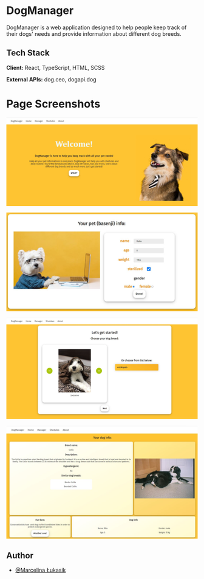 
# DogManager

DogManager is a web application designed to help people keep track of their dogs' needs and provide information about different dog breeds.

## Tech Stack

**Client:** React, TypeScript, HTML, SCSS

**External APIs:** dog.ceo, dogapi.dog

# Page Screenshots

![home](https://github.com/MarcelinaLukasik/DogManager/blob/d2b2c5be3efea7d323612ecf190a52e8e7fa3851/DogManagerProject/Preview/homePage.JPG)

![mainForm](https://github.com/MarcelinaLukasik/DogManager/blob/d2b2c5be3efea7d323612ecf190a52e8e7fa3851/DogManagerProject/Preview/mainForm.JPG)

![dogBreedsPanel](https://github.com/MarcelinaLukasik/DogManager/blob/d2b2c5be3efea7d323612ecf190a52e8e7fa3851/DogManagerProject/Preview/dogBreedsPanel.JPG)

![manager](https://github.com/MarcelinaLukasik/DogManager/blob/d2b2c5be3efea7d323612ecf190a52e8e7fa3851/DogManagerProject/Preview/manager.JPG)


## Author

- [@Marcelina Łukasik](https://www.github.com/MarcelinaLukasik)

